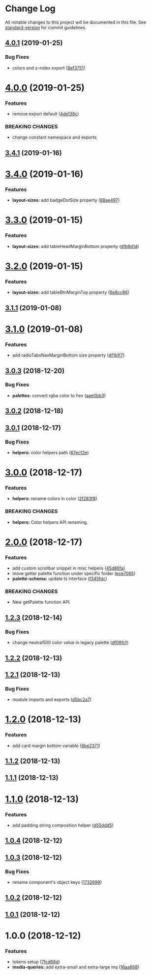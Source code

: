 # Change Log

All notable changes to this project will be documented in this file. See [standard-version](https://github.com/conventional-changelog/standard-version) for commit guidelines.

<a name="4.0.1"></a>

## [4.0.1](https://github.com/contactlab/design-tokens/compare/v4.0.0...v4.0.1) (2019-01-25)

### Bug Fixes

- colors and z-index export ([8ef3751](https://github.com/contactlab/design-tokens/commit/8ef3751))

<a name="4.0.0"></a>

# [4.0.0](https://github.com/contactlab/design-tokens/compare/v3.4.1...v4.0.0) (2019-01-25)

### Features

- remove export default ([4de138c](https://github.com/contactlab/design-tokens/commit/4de138c))

### BREAKING CHANGES

- change constant namespace and exports

<a name="3.4.1"></a>

## [3.4.1](https://github.com/contactlab/design-tokens/compare/v3.4.0...v3.4.1) (2019-01-16)

<a name="3.4.0"></a>

# [3.4.0](https://github.com/contactlab/design-tokens/compare/v3.3.0...v3.4.0) (2019-01-16)

### Features

- **layout-sizes:** add badgeDotSize property ([88ae497](https://github.com/contactlab/design-tokens/commit/88ae497))

<a name="3.3.0"></a>

# [3.3.0](https://github.com/contactlab/design-tokens/compare/v3.2.0...v3.3.0) (2019-01-15)

### Features

- **layout-sizes:** add tableHeadMarginBottom property ([dfb6d1d](https://github.com/contactlab/design-tokens/commit/dfb6d1d))

<a name="3.2.0"></a>

# [3.2.0](https://github.com/contactlab/design-tokens/compare/v3.1.1...v3.2.0) (2019-01-15)

### Features

- **layout-sizes:** add tableBtnMarginTop property ([8e8cc86](https://github.com/contactlab/design-tokens/commit/8e8cc86))

<a name="3.1.1"></a>

## [3.1.1](https://github.com/contactlab/design-tokens/compare/v3.1.0...v3.1.1) (2019-01-08)

<a name="3.1.0"></a>

# [3.1.0](https://github.com/contactlab/design-tokens/compare/v3.0.3...v3.1.0) (2019-01-08)

### Features

- add radioTabsNavMarginBottom size property ([4f1b1f7](https://github.com/contactlab/design-tokens/commit/4f1b1f7))

<a name="3.0.3"></a>

## [3.0.3](https://github.com/contactlab/design-tokens/compare/v3.0.2...v3.0.3) (2018-12-20)

### Bug Fixes

- **palettes:** convert rgba color to hex ([aae0bb3](https://github.com/contactlab/design-tokens/commit/aae0bb3))

<a name="3.0.2"></a>

## [3.0.2](https://github.com/contactlab/design-tokens/compare/v3.0.1...v3.0.2) (2018-12-18)

<a name="3.0.1"></a>

## [3.0.1](https://github.com/contactlab/design-tokens/compare/v3.0.0...v3.0.1) (2018-12-17)

### Bug Fixes

- **helpers:** color helpers path ([67ecf2e](https://github.com/contactlab/design-tokens/commit/67ecf2e))

<a name="3.0.0"></a>

# [3.0.0](https://github.com/contactlab/design-tokens/compare/v2.0.0...v3.0.0) (2018-12-17)

### Features

- **helpers:** rename colors in color ([2f283f8](https://github.com/contactlab/design-tokens/commit/2f283f8))

### BREAKING CHANGES

- **helpers:** Color helpers API renaming.

<a name="2.0.0"></a>

# [2.0.0](https://github.com/contactlab/design-tokens/compare/v1.2.3...v2.0.0) (2018-12-17)

### Features

- add custom scrollbar snippet in misc helpers ([45d86fa](https://github.com/contactlab/design-tokens/commit/45d86fa))
- move getter palette function under specific folder ([ece7065](https://github.com/contactlab/design-tokens/commit/ece7065))
- **palette-schema:** update ts interface ([f345fdc](https://github.com/contactlab/design-tokens/commit/f345fdc))

### BREAKING CHANGES

- New getPalette function API.

<a name="1.2.3"></a>

## [1.2.3](https://github.com/contactlab/design-tokens/compare/v1.2.2...v1.2.3) (2018-12-14)

### Bug Fixes

- change neutral500 color value in legacy palette ([df08fcf](https://github.com/contactlab/design-tokens/commit/df08fcf))

<a name="1.2.2"></a>

## [1.2.2](https://github.com/contactlab/design-tokens/compare/v1.2.1...v1.2.2) (2018-12-13)

<a name="1.2.1"></a>

## [1.2.1](https://github.com/contactlab/design-tokens/compare/v1.2.0...v1.2.1) (2018-12-13)

### Bug Fixes

- module imports and exports ([d5bc2a7](https://github.com/contactlab/design-tokens/commit/d5bc2a7))

<a name="1.2.0"></a>

# [1.2.0](https://github.com/contactlab/design-tokens/compare/v1.1.2...v1.2.0) (2018-12-13)

### Features

- add card margin bottom variable ([6be2371](https://github.com/contactlab/design-tokens/commit/6be2371))

<a name="1.1.2"></a>

## [1.1.2](https://github.com/contactlab/design-tokens/compare/v1.1.1...v1.1.2) (2018-12-13)

<a name="1.1.1"></a>

## [1.1.1](https://github.com/contactlab/design-tokens/compare/v1.1.0...v1.1.1) (2018-12-13)

<a name="1.1.0"></a>

# [1.1.0](https://github.com/contactlab/design-tokens/compare/v1.0.4...v1.1.0) (2018-12-13)

### Features

- add padding string composition helper ([d55ddd5](https://github.com/contactlab/design-tokens/commit/d55ddd5))

<a name="1.0.4"></a>

## [1.0.4](https://github.com/contactlab/design-tokens/compare/v1.0.3...v1.0.4) (2018-12-12)

<a name="1.0.3"></a>

## [1.0.3](https://github.com/contactlab/design-tokens/compare/v1.0.2...v1.0.3) (2018-12-12)

### Bug Fixes

- rename component's object keys ([1732699](https://github.com/contactlab/design-tokens/commit/1732699))

<a name="1.0.2"></a>

## [1.0.2](https://github.com/contactlab/design-tokens/compare/v1.0.1...v1.0.2) (2018-12-12)

<a name="1.0.1"></a>

## [1.0.1](https://github.com/contactlab/design-tokens/compare/v1.0.0...v1.0.1) (2018-12-12)

<a name="1.0.0"></a>

# 1.0.0 (2018-12-12)

### Features

- tokens setup ([7fcd68d](https://github.com/contactlab/design-tokens/commit/7fcd68d))
- **media-queries:** add extra-small and extra-large mq ([16aa668](https://github.com/contactlab/design-tokens/commit/16aa668))
